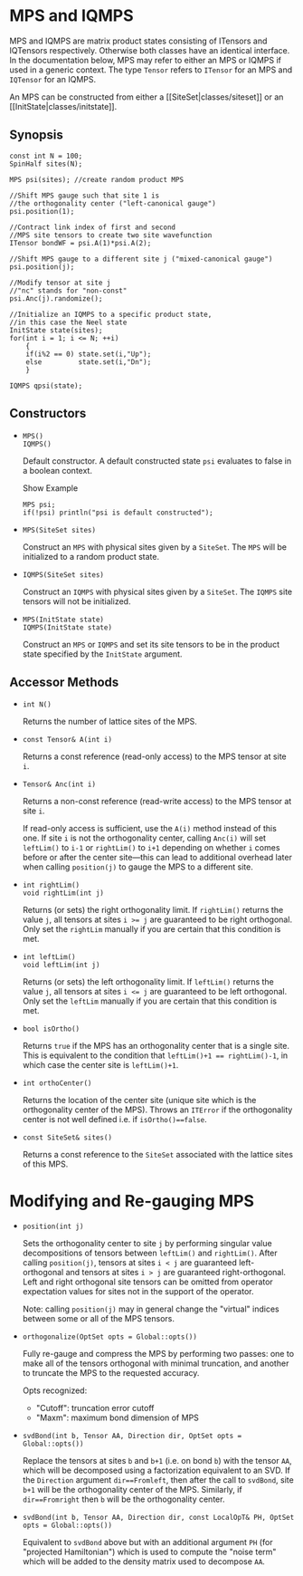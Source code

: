 # MPS and IQMPS #

MPS and IQMPS are matrix product states consisting of ITensors and IQTensors respectively. Otherwise both
classes have an identical interface. In the documentation below, MPS may refer to either an MPS or IQMPS 
if used in a generic context. The type `Tensor` refers to `ITensor` for an MPS and `IQTensor` for an IQMPS.

An MPS can be constructed from either a [[SiteSet|classes/siteset]] or an [[InitState|classes/initstate]].

## Synopsis ##

    const int N = 100;
    SpinHalf sites(N);

    MPS psi(sites); //create random product MPS

    //Shift MPS gauge such that site 1 is
    //the orthogonality center ("left-canonical gauge")
    psi.position(1);

    //Contract link index of first and second
    //MPS site tensors to create two site wavefunction
    ITensor bondWF = psi.A(1)*psi.A(2);

    //Shift MPS gauge to a different site j ("mixed-canonical gauge")
    psi.position(j);

    //Modify tensor at site j
    //"nc" stands for "non-const"
    psi.Anc(j).randomize();

    //Initialize an IQMPS to a specific product state,
    //in this case the Neel state
    InitState state(sites);
    for(int i = 1; i <= N; ++i)
        {
        if(i%2 == 0) state.set(i,"Up");
        else         state.set(i,"Dn");
        }

    IQMPS qpsi(state);


## Constructors ##

* `MPS()` <br/>
  `IQMPS()`

  Default constructor. A default constructed state `psi` evaluates to false in a boolean context.

  <div class="example_clicker">Show Example</div>

      MPS psi;
      if(!psi) println("psi is default constructed");

* `MPS(SiteSet sites)`

  Construct an `MPS` with physical sites given by a `SiteSet`. The `MPS` will be initialized to a random product state.

* `IQMPS(SiteSet sites)`

  Construct an `IQMPS` with physical sites given by a `SiteSet`. The `IQMPS` site tensors will not be initialized.

* `MPS(InitState state)` <br/>
  `IQMPS(InitState state)`

  Construct an `MPS` or `IQMPS` and set its site tensors to be in the product state specified by the `InitState` argument.

## Accessor Methods

* `int N()`

  Returns the number of lattice sites of the MPS.

* `const Tensor& A(int i)`

  Returns a const reference (read-only access) to the MPS tensor at site `i`.

* `Tensor& Anc(int i)`

  Returns a non-const reference (read-write access) to the MPS tensor at site `i`.

  If read-only access is sufficient, use the `A(i)` method instead of this one.
  If site `i` is not the orthogonality center, calling `Anc(i)` will set `leftLim()`
  to `i-1` or `rightLim()` to `i+1` depending on whether `i` comes before or after 
  the center site&mdash;this can lead to additional overhead later when calling `position(j)`
  to gauge the MPS to a different site.

* `int rightLim()` <br/>
  `void rightLim(int j)`

  Returns (or sets) the right orthogonality limit. If `rightLim()` returns the value `j`, all tensors
  at sites `i >= j` are guaranteed to be right orthogonal.
  Only set the `rightLim` manually if you are certain that this condition is met.

* `int leftLim()` <br/>
  `void leftLim(int j)`

  Returns (or sets) the left orthogonality limit. If `leftLim()` returns the value `j`, all tensors
  at sites `i <= j` are guaranteed to be left orthogonal.
  Only set the `leftLim` manually if you are certain that this condition is met.

* `bool isOrtho()`

  Returns `true` if the MPS has an orthogonality center that is a single site. This is equivalent to
  the condition that `leftLim()+1 == rightLim()-1`, in which case the center site is `leftLim()+1`.

* `int orthoCenter()`

  Returns the location of the center site (unique site which is the orthogonality center of the MPS).
  Throws an `ITError` if the orthogonality center is not well defined i.e. if `isOrtho()==false`.

* `const SiteSet& sites()`

  Returns a const reference to the `SiteSet` associated with the lattice sites of this MPS.

# Modifying and Re-gauging MPS

* `position(int j)`

  Sets the orthogonality center to site `j` by performing singular value decompositions of tensors
  between `leftLim()` and `rightLim()`. After calling `position(j)`, tensors at sites `i < j` are
  guaranteed left-orthogonal and tensors at sites `i > j` are guaranteed right-orthogonal. Left
  and right orthogonal site tensors can be omitted from operator expectation values for sites not 
  in the support of the operator.

  Note: calling `position(j)` may in general change the "virtual" indices between some or all of
  the MPS tensors.

* `orthogonalize(OptSet opts = Global::opts())`

  Fully re-gauge and compress the MPS by performing two passes: one to make all of the tensors orthogonal with minimal truncation,
  and another to truncate the MPS to the requested accuracy.

  Opts recognized:
  * "Cutoff": truncation error cutoff
  * "Maxm": maximum bond dimension of MPS

* `svdBond(int b, Tensor AA, Direction dir, OptSet opts = Global::opts())`

  Replace the tensors at sites `b` and `b+1` (i.e. on bond `b`) with the tensor `AA`, which will be decomposed
  using a factorization equivalent to an SVD. If the `Direction` argument `dir==Fromleft`, then after the call
  to `svdBond`, site `b+1` will be the orthogonality center of the MPS. Similarly, if `dir==Fromright` then `b`
  will be the orthogonality center.

* `svdBond(int b, Tensor AA, Direction dir, const LocalOpT& PH, OptSet opts = Global::opts())`

  Equivalent to `svdBond` above but with an additional argument `PH` (for "projected Hamiltonian") which
  is used to compute the "noise term" which will be added to the density matrix used to decompose `AA`.


